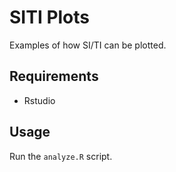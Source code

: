 # SITI Plots

Examples of how SI/TI can be plotted.

## Requirements

- Rstudio

## Usage

Run the `analyze.R` script.

